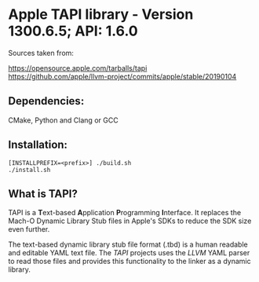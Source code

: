 # Apple TAPI library - Version 1300.6.5; API: 1.6.0 #

Sources taken from: 

https://opensource.apple.com/tarballs/tapi  
https://github.com/apple/llvm-project/commits/apple/stable/20190104

## Dependencies: ##

CMake, Python and Clang or GCC

## Installation: ##

    [INSTALLPREFIX=<prefix>] ./build.sh  
    ./install.sh

## What is TAPI? ##

TAPI is a **T**ext-based **A**pplication **P**rogramming **I**nterface. It
replaces the Mach-O Dynamic Library Stub files in Apple's SDKs to reduce the SDK
size even further.

The text-based dynamic library stub file format (.tbd) is a human readable and
editable YAML text file. The _TAPI_ projects uses the _LLVM_ YAML parser to read
those files and provides this functionality to the linker as a dynamic library.

